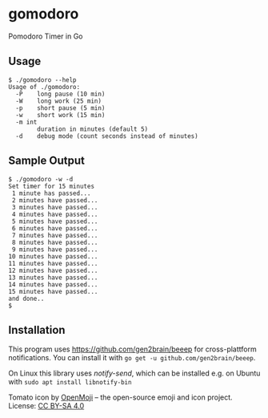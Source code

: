 # gomodoro
Pomodoro Timer in Go

## Usage

    $ ./gomodoro --help
    Usage of ./gomodoro:
      -P	long pause (10 min)
      -W	long work (25 min)
      -p	short pause (5 min)
      -w	short work (15 min)
      -m int
        	duration in minutes (default 5)
      -d	debug mode (count seconds instead of minutes)

## Sample Output

    $ ./gomodoro -w -d
    Set timer for 15 minutes
     1 minute has passed...
     2 minutes have passed...
     3 minutes have passed...
     4 minutes have passed...
     5 minutes have passed...
     6 minutes have passed...
     7 minutes have passed...
     8 minutes have passed...
     9 minutes have passed...
    10 minutes have passed...
    11 minutes have passed...
    12 minutes have passed...
    13 minutes have passed...
    14 minutes have passed...
    15 minutes have passed...
    and done..
    $

## Installation

This program uses https://github.com/gen2brain/beeep for cross-plattform notifications. You can install it with `go get -u github.com/gen2brain/beeep`.

On Linux this library uses _notify-send_, which can be installed e.g. on Ubuntu with `sudo apt install libnotify-bin`

Tomato icon by [OpenMoji](https://openmoji.org/) – the open-source emoji and icon project. License: [CC BY-SA 4.0](https://creativecommons.org/licenses/by-sa/4.0/)
